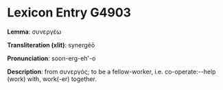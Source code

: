 # Lexicon Entry G4903

**Lemma**: συνεργέω

**Transliteration (xlit)**: synergéō

**Pronunciation**: soon-erg-eh'-o

**Description**:
from συνεργός; to be a fellow-worker, i.e. co-operate:--help (work) with, work(-er) together.
